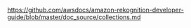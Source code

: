 https://github.com/awsdocs/amazon-rekognition-developer-guide/blob/master/doc_source/collections.md
